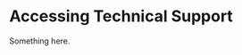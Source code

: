 [title]: # (Accessing Technical Support)
[tags]: # (XXX)
[priority]: # (732)
# Accessing Technical Support
Something here.
